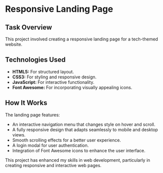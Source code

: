 <!DOCTYPE html>
<html lang="en">
<body>

<h1>Responsive Landing Page</h1>

<h2>Task Overview</h2>
<p>This project involved creating a responsive landing page for a tech-themed website.</p>

<h2>Technologies Used</h2>
<ul>
    <li><strong>HTML5:</strong> For structured layout.</li>
    <li><strong>CSS3:</strong> For styling and responsive design.</li>
    <li><strong>JavaScript:</strong> For interactive functionality.</li>
    <li><strong>Font Awesome:</strong> For incorporating visually appealing icons.</li>
</ul>

<h2>How It Works</h2>
<p>The landing page features:</p>
<ul>
    <li>An interactive navigation menu that changes style on hover and scroll.</li>
    <li>A fully responsive design that adapts seamlessly to mobile and desktop views.</li>
    <li>Smooth scrolling effects for a better user experience.</li>
    <li>A login modal for user authentication.</li>
    <li>Integration of Font Awesome icons to enhance the user interface.</li>
</ul>

<p>This project has enhanced my skills in web development, particularly in creating responsive and interactive web pages.</p>

</body>
</html>
